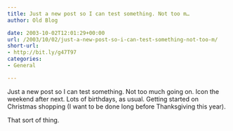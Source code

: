 ```yaml
---
title: Just a new post so I can test something. Not too m…
author: Old Blog

date: 2003-10-02T12:01:29+00:00
url: /2003/10/02/just-a-new-post-so-i-can-test-something-not-too-m/
short-url:
- http://bit.ly/g47T97
categories:
- General

---
```

<div class='microid-http+http:sha1:a2ba8913f36be068c79016bc68aad58510147690'>

Just a new post so I can test something. Not too much going on. Icon the weekend after next. Lots of birthdays, as usual. Getting started on Christmas shopping (I want to be done long before Thanksgiving this year).

That sort of thing.

